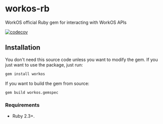 # workos-rb
WorkOS official Ruby gem for interacting with WorkOS APIs

[![codecov](https://codecov.io/gh/workos-inc/workos-ruby/branch/master/graph/badge.svg)](https://codecov.io/gh/workos-inc/workos-ruby)

## Installation

You don't need this source code unless you want to modify the gem. If you just
want to use the package, just run:

```sh
gem install workos
```

If you want to build the gem from source:

```sh
gem build workos.gemspec
```

### Requirements

- Ruby 2.3+.
